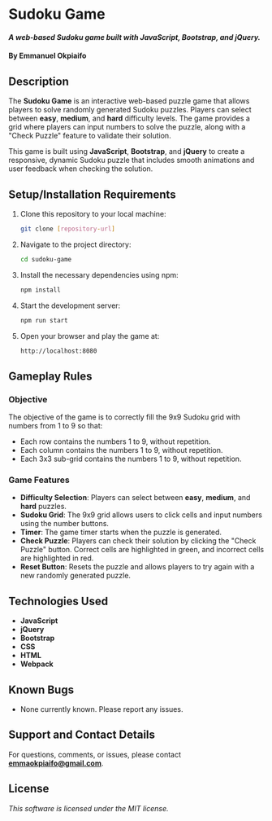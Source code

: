# **Sudoku Game**

#### _A web-based Sudoku game built with JavaScript, Bootstrap, and jQuery._

#### By Emmanuel Okpiaifo

## **Description**

The **Sudoku Game** is an interactive web-based puzzle game that allows players to solve randomly generated Sudoku puzzles. Players can select between **easy**, **medium**, and **hard** difficulty levels. The game provides a grid where players can input numbers to solve the puzzle, along with a "Check Puzzle" feature to validate their solution.

This game is built using **JavaScript**, **Bootstrap**, and **jQuery** to create a responsive, dynamic Sudoku puzzle that includes smooth animations and user feedback when checking the solution.

## **Setup/Installation Requirements**

1. Clone this repository to your local machine:
    ```bash
    git clone [repository-url]
    ```
2. Navigate to the project directory:
    ```bash
    cd sudoku-game
    ```
3. Install the necessary dependencies using npm:
    ```bash
    npm install
    ```
4. Start the development server:
    ```bash
    npm run start
    ```
5. Open your browser and play the game at:
    ```bash
    http://localhost:8080
    ```

## **Gameplay Rules**

### **Objective**
The objective of the game is to correctly fill the 9x9 Sudoku grid with numbers from 1 to 9 so that:
- Each row contains the numbers 1 to 9, without repetition.
- Each column contains the numbers 1 to 9, without repetition.
- Each 3x3 sub-grid contains the numbers 1 to 9, without repetition.

### **Game Features**
- **Difficulty Selection**: Players can select between **easy**, **medium**, and **hard** puzzles.
- **Sudoku Grid**: The 9x9 grid allows users to click cells and input numbers using the number buttons.
- **Timer**: The game timer starts when the puzzle is generated.
- **Check Puzzle**: Players can check their solution by clicking the "Check Puzzle" button. Correct cells are highlighted in green, and incorrect cells are highlighted in red.
- **Reset Button**: Resets the puzzle and allows players to try again with a new randomly generated puzzle.

## **Technologies Used**

- **JavaScript**
- **jQuery**
- **Bootstrap**
- **CSS**
- **HTML**
- **Webpack**

## **Known Bugs**

- None currently known. Please report any issues.

## **Support and Contact Details**

For questions, comments, or issues, please contact **emmaokpiaifo@gmail.com**.

## **License**

*This software is licensed under the MIT license.*
